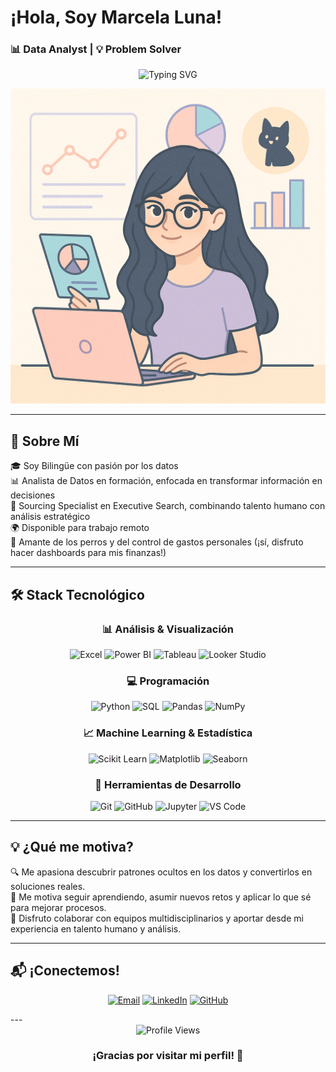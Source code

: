 #  ¡Hola, Soy Marcela Luna!  
### 📊 Data Analyst | 💡 Problem Solver

<div align="center">
  
  <img src="https://readme-typing-svg.herokuapp.com?font=Fira+Code&size=22&pause=1000&color=2E86AB&center=true&vCenter=true&width=800&lines=+Hola,+soy+Marcela+Luna;😻+Fan+de+los+gatos+y+los+perros;📊+Transformo+datos+en+decisiones+inteligentes;📈+Visualizo+historias+con+datos" alt="Typing SVG" />
</div>

![Perfil](./perfil2.png)

---

## 🚀 Sobre Mí

🎓 Soy Bilingüe con pasión por los datos  
📊 Analista de Datos en formación, enfocada en transformar información en decisiones  
💼 Sourcing Specialist en Executive Search, combinando talento humano con análisis estratégico  
🌍 Disponible para trabajo remoto  
🐶 Amante de los perros y del control de gastos personales (¡sí, disfruto hacer dashboards para mis finanzas!)  

---

## 🛠 Stack Tecnológico

<div align="center">

### 📊 Análisis & Visualización
![Excel](https://img.shields.io/badge/Excel-217346?style=for-the-badge&logo=microsoft-excel&logoColor=white)
![Power BI](https://img.shields.io/badge/Power_BI-F2C811?style=for-the-badge&logo=powerbi&logoColor=black)
![Tableau](https://img.shields.io/badge/Tableau-E97627?style=for-the-badge&logo=Tableau&logoColor=white)
![Looker Studio](https://img.shields.io/badge/Looker_Studio-4285F4?style=for-the-badge&logo=google&logoColor=white)

### 💻 Programación
![Python](https://img.shields.io/badge/Python-FFD43B?style=for-the-badge&logo=python&logoColor=blue)
![SQL](https://img.shields.io/badge/SQL-336791?style=for-the-badge&logo=postgresql&logoColor=white)
![Pandas](https://img.shields.io/badge/Pandas-150458?style=for-the-badge&logo=pandas&logoColor=white)
![NumPy](https://img.shields.io/badge/NumPy-013243?style=for-the-badge&logo=numpy&logoColor=white)

### 📈 Machine Learning & Estadística
![Scikit Learn](https://img.shields.io/badge/Scikit_Learn-F7931E?style=for-the-badge&logo=scikit-learn&logoColor=white)
![Matplotlib](https://img.shields.io/badge/Matplotlib-11557c?style=for-the-badge&logo=python&logoColor=white)
![Seaborn](https://img.shields.io/badge/Seaborn-3776AB?style=for-the-badge&logo=python&logoColor=white)

### 🔧 Herramientas de Desarrollo
![Git](https://img.shields.io/badge/Git-F05032?style=for-the-badge&logo=git&logoColor=white)
![GitHub](https://img.shields.io/badge/GitHub-181717?style=for-the-badge&logo=github&logoColor=white)
![Jupyter](https://img.shields.io/badge/Jupyter-F37626?style=for-the-badge&logo=jupyter&logoColor=white)
![VS Code](https://img.shields.io/badge/VS_Code-007ACC?style=for-the-badge&logo=visual-studio-code&logoColor=white)

</div>

---
## 💡 ¿Qué me motiva?

🔍 Me apasiona descubrir patrones ocultos en los datos y convertirlos en soluciones reales.  
🚀 Me motiva seguir aprendiendo, asumir nuevos retos y aplicar lo que sé para mejorar procesos.  
🤝 Disfruto colaborar con equipos multidisciplinarios y aportar desde mi experiencia en talento humano y análisis.  

---
## 📬 ¡Conectemos!

<div align="center">

[![Email](https://img.shields.io/badge/Email-D14836?style=for-the-badge&logo=gmail&logoColor=white)](mailto:lunamaciasmarcela@gmail.com)
[![LinkedIn](https://img.shields.io/badge/LinkedIn-0077B5?style=for-the-badge&logo=linkedin&logoColor=white)](https://www.linkedin.com/in/luna-marcela/)
[![GitHub](https://img.shields.io/badge/GitHub-181717?style=for-the-badge&logo=github&logoColor=white)](https://github.com/mdlunam)

</div>
---
<div align="center">
  <img src="https://komarev.com/ghpvc/?username=mdlunam&color=ff69b4&style=for-the-badge" alt="Profile Views"/>
</div>

<div align="center">  
  <h3>¡Gracias por visitar mi perfil! 🌟 </h3>
</div>
